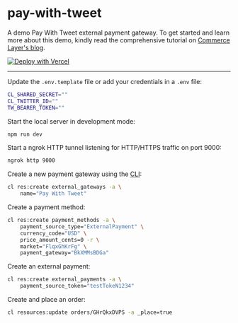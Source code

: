 # pay-with-tweet

A demo Pay With Tweet external payment gateway. To get started and learn more about this demo, kindly read the comprehensive tutorial on [Commerce Layer's blog](#).

[![Deploy with Vercel](https://vercel.com/button)](https://vercel.com/new/clone?repository-url=https%3A%2F%2Fgithub.com%2FBolajiAyodeji%2Fpay-with-tweet&env=CL_SHARED_SECRET,CL_TWITTER_ID,TW_BEARER_TOKEN&envDescription=Add%20your%20Commerce%20Layer%20payment%20gateway's%20shared%20secret%2C%20Twitter%20account%20ID%2C%20and%20Twitter%20bearer%20token.&redirect-url=https%3A%2F%2Fcommercelayer.io%2Fdevelopers)

---

Update the `.env.template` file or add your credentials in a `.env` file:

```bash
CL_SHARED_SECRET=""
CL_TWITTER_ID=""
TW_BEARER_TOKEN=""
```

Start the local server in development mode:

```bash
npm run dev
```

Start a ngrok HTTP tunnel listening for HTTP/HTTPS traffic on port 9000:

```bash
ngrok http 9000
```

Create a new payment gateway using the [CLI](https://github.com/commercelayer/commercelayer-cli):

```bash
cl res:create external_gateways -a \
    name="Pay With Tweet"
```

Create a payment method:

```bash
cl res:create payment_methods -a \
    payment_source_type="ExternalPayment" \
    currency_code="USD" \
    price_amount_cents=0 -r \
    market="FlqxGhKrFg" \
    payment_gateway="BkXMMsBDGa"
```

Create an external payment:

```bash
cl res:create external_payments -a \
    payment_source_token="testTokeN1234"
```

Create and place an order:

```bash
cl resources:update orders/GHrQkxDVPS -a _place=true
```
